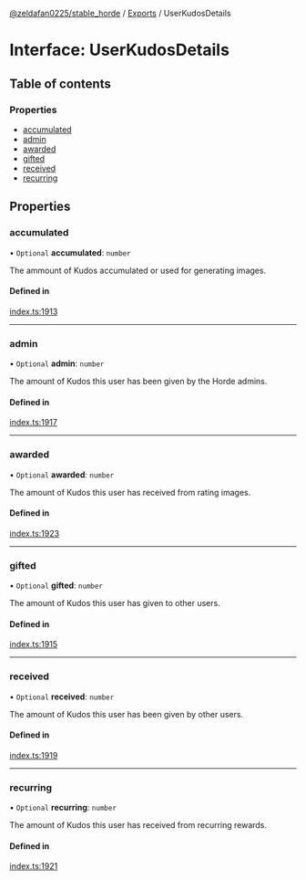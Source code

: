 [@zeldafan0225/stable_horde](../README.md) / [Exports](../modules.md) / UserKudosDetails

# Interface: UserKudosDetails

## Table of contents

### Properties

- [accumulated](UserKudosDetails.md#accumulated)
- [admin](UserKudosDetails.md#admin)
- [awarded](UserKudosDetails.md#awarded)
- [gifted](UserKudosDetails.md#gifted)
- [received](UserKudosDetails.md#received)
- [recurring](UserKudosDetails.md#recurring)

## Properties

### accumulated

• `Optional` **accumulated**: `number`

The ammount of Kudos accumulated or used for generating images.

#### Defined in

[index.ts:1913](https://github.com/ZeldaFan0225/stable_horde/blob/cc34adc/index.ts#L1913)

___

### admin

• `Optional` **admin**: `number`

The amount of Kudos this user has been given by the Horde admins.

#### Defined in

[index.ts:1917](https://github.com/ZeldaFan0225/stable_horde/blob/cc34adc/index.ts#L1917)

___

### awarded

• `Optional` **awarded**: `number`

The amount of Kudos this user has received from rating images.

#### Defined in

[index.ts:1923](https://github.com/ZeldaFan0225/stable_horde/blob/cc34adc/index.ts#L1923)

___

### gifted

• `Optional` **gifted**: `number`

The amount of Kudos this user has given to other users.

#### Defined in

[index.ts:1915](https://github.com/ZeldaFan0225/stable_horde/blob/cc34adc/index.ts#L1915)

___

### received

• `Optional` **received**: `number`

The amount of Kudos this user has been given by other users.

#### Defined in

[index.ts:1919](https://github.com/ZeldaFan0225/stable_horde/blob/cc34adc/index.ts#L1919)

___

### recurring

• `Optional` **recurring**: `number`

The amount of Kudos this user has received from recurring rewards.

#### Defined in

[index.ts:1921](https://github.com/ZeldaFan0225/stable_horde/blob/cc34adc/index.ts#L1921)

